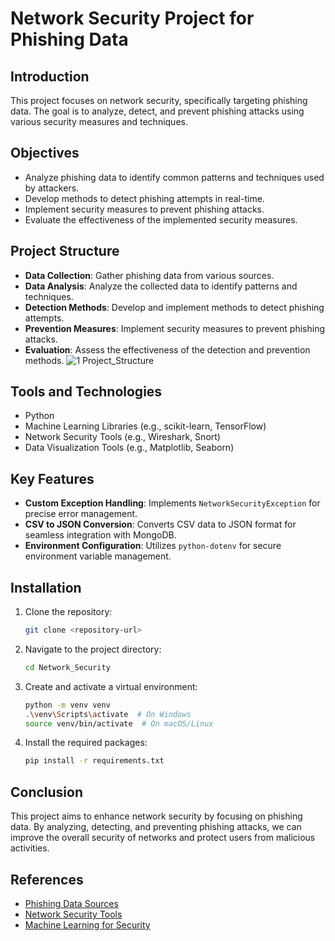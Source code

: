 # Network Security Project for Phishing Data

## Introduction
This project focuses on network security, specifically targeting phishing data. The goal is to analyze, detect, and prevent phishing attacks using various security measures and techniques.

## Objectives
- Analyze phishing data to identify common patterns and techniques used by attackers.
- Develop methods to detect phishing attempts in real-time.
- Implement security measures to prevent phishing attacks.
- Evaluate the effectiveness of the implemented security measures.

## Project Structure
- **Data Collection**: Gather phishing data from various sources.
- **Data Analysis**: Analyze the collected data to identify patterns and techniques.
- **Detection Methods**: Develop and implement methods to detect phishing attempts.
- **Prevention Measures**: Implement security measures to prevent phishing attacks.
- **Evaluation**: Assess the effectiveness of the detection and prevention methods.
![1 Project_Structure](https://github.com/user-attachments/assets/21c52eaa-629f-495d-a687-28e86ab558dd)
  
## Tools and Technologies
- Python
- Machine Learning Libraries (e.g., scikit-learn, TensorFlow)
- Network Security Tools (e.g., Wireshark, Snort)
- Data Visualization Tools (e.g., Matplotlib, Seaborn)

## Key Features
- **Custom Exception Handling**: Implements `NetworkSecurityException` for precise error management.
- **CSV to JSON Conversion**: Converts CSV data to JSON format for seamless integration with MongoDB.
- **Environment Configuration**: Utilizes `python-dotenv` for secure environment variable management.

## Installation
1. Clone the repository:
    ```bash
    git clone <repository-url>
    ```
2. Navigate to the project directory:
    ```bash
    cd Network_Security
    ```
3. Create and activate a virtual environment:
    ```bash
    python -m venv venv
    .\venv\Scripts\activate  # On Windows
    source venv/bin/activate  # On macOS/Linux
    ```
4. Install the required packages:
    ```bash
    pip install -r requirements.txt
    ```
     
## Conclusion
This project aims to enhance network security by focusing on phishing data. By analyzing, detecting, and preventing phishing attacks, we can improve the overall security of networks and protect users from malicious activities.

## References
- [Phishing Data Sources](#)
- [Network Security Tools](#)
- [Machine Learning for Security](#)
